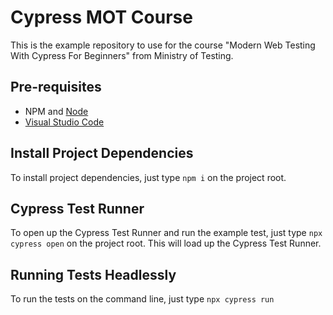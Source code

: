 # Cypress MOT Course

This is the example repository to use for the course "Modern Web Testing With Cypress For Beginners" from Ministry of Testing.

## Pre-requisites

- NPM and [Node](https://nodejs.org/en/download/)
- [Visual Studio Code](https://code.visualstudio.com/download)

## Install Project Dependencies

To install project dependencies, just type `npm i` on the project root.

## Cypress Test Runner

To open up the Cypress Test Runner and run the example test, just type `npx cypress open` on the project root. This will load up the Cypress Test Runner.

## Running Tests Headlessly

To run the tests on the command line, just type `npx cypress run`
